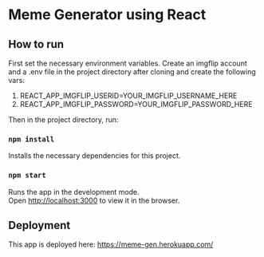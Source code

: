 # Meme Generator using React


## How to run

First set the necessary environment variables. Create an imgflip account and a .env file in the project directory after cloning and create the following vars:
<ol>
    <li> REACT_APP_IMGFLIP_USERID=YOUR_IMGFLIP_USERNAME_HERE
    <li> REACT_APP_IMGFLIP_PASSWORD=YOUR_IMGFLIP_PASSWORD_HERE
</ol>

Then in the project directory, run:
### `npm install`

Installs the necessary dependencies for this project.

### `npm start`

Runs the app in the development mode.\
Open [http://localhost:3000](http://localhost:3000) to view it in the browser.


## Deployment
This app is deployed here: https://meme-gen.herokuapp.com/